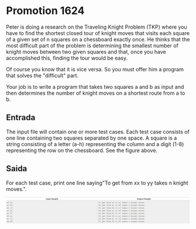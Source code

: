 # Promotion 1624

Peter is doing a research on the Traveling Knight Problem (TKP) where you have to find the shortest closed tour of knight moves that visits each square of a given set of n squares on a chessboard exactly once. He thinks that the most difficult part of the problem is determining the smallest number of knight moves between two given squares and that, once you have accomplished this, finding the tour would be easy.

Of course you know that it is vice versa. So you must offer him a program that solves the "difficult" part.

Your job is to write a program that takes two squares a and b as input and then determines the number of knight moves on a shortest route from a to b.


##  Entrada 

The input file will contain one or more test cases. Each test case consists of one line containing two squares separated by one space. A square is a string consisting of a letter (a-h) representing the column and a digit (1-8) representing the row on the chessboard. See the figure above.

## Saida 

For each test case, print one line saying"To get from xx to yy takes n knight moves.".


![sample](/cavalo/c1.png)